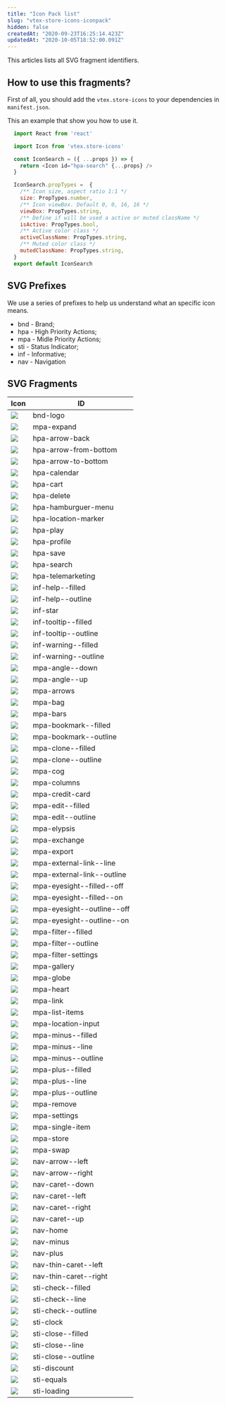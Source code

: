 ```yaml
---
title: "Icon Pack list"
slug: "vtex-store-icons-iconpack"
hidden: false
createdAt: "2020-09-23T16:25:14.423Z"
updatedAt: "2020-10-05T18:52:00.091Z"
---
```


This articles lists all SVG fragment identifiers.

## How to use this fragments?

First of all, you should add the `vtex.store-icons` to your dependencies in `manifest.json`.

This an example that show you how to use it.

```javascript
  import React from 'react'

  import Icon from 'vtex.store-icons'

  const IconSearch = ({ ...props }) => {
    return <Icon id="hpa-search" {...props} />
  }

  IconSearch.propTypes =  {
    /** Icon size, aspect ratio 1:1 */
    size: PropTypes.number,
    /** Icon viewBox. Default 0, 0, 16, 16 */
    viewBox: PropTypes.string,
    /** Define if will be used a active or muted className */
    isActive: PropTypes.bool,
    /** Active color class */
    activeClassName: PropTypes.string,
    /** Muted color class */
    mutedClassName: PropTypes.string,
  }
  export default IconSearch

 ```

## SVG Prefixes

We use a series of prefixes to help us understand what an specific icon means.

* bnd - Brand;
* hpa - High Priority Actions;
* mpa - Midle Priority Actions;
* sti - Status Indicator;
* inf - Informative;
* nav - Navigation

## SVG Fragments

| Icon                                    | ID                         |
| --------------------------------------- | -------------------------- |
| ![](https://raw.githubusercontent.com/vtexdocs/dev-portal-content/main/images/bnd-logo.svg)  | bnd-logo |
| ![](https://raw.githubusercontent.com/vtexdocs/dev-portal-content/main/images/mpa-expand.svg)  | mpa-expand |
| ![](https://raw.githubusercontent.com/vtexdocs/dev-portal-content/main/images/hpa-arrow-back.svg)  | hpa-arrow-back |
| ![](https://raw.githubusercontent.com/vtexdocs/dev-portal-content/main/images/hpa-arrow-from-bottom.svg)  | hpa-arrow-from-bottom |
| ![](https://raw.githubusercontent.com/vtexdocs/dev-portal-content/main/images/hpa-arrow-to-bottom.svg)  | hpa-arrow-to-bottom |
| ![](https://raw.githubusercontent.com/vtexdocs/dev-portal-content/main/images/hpa-calendar.svg)  | hpa-calendar |
| ![](https://raw.githubusercontent.com/vtexdocs/dev-portal-content/main/images/hpa-cart.svg)  | hpa-cart |
| ![](https://raw.githubusercontent.com/vtexdocs/dev-portal-content/main/images/hpa-delete.svg)  | hpa-delete |
| ![](https://raw.githubusercontent.com/vtexdocs/dev-portal-content/main/images/hpa-hamburguer-menu.svg)  | hpa-hamburguer-menu |
| ![](https://raw.githubusercontent.com/vtexdocs/dev-portal-content/main/images/hpa-location-marker.svg)  | hpa-location-marker |
| ![](https://raw.githubusercontent.com/vtexdocs/dev-portal-content/main/images/hpa-play.svg)  | hpa-play |
| ![](https://raw.githubusercontent.com/vtexdocs/dev-portal-content/main/images/hpa-profile.svg)  | hpa-profile |
| ![](https://raw.githubusercontent.com/vtexdocs/dev-portal-content/main/images/hpa-save.svg)  | hpa-save |
| ![](https://raw.githubusercontent.com/vtexdocs/dev-portal-content/main/images/hpa-search.svg)  | hpa-search |
| ![](https://raw.githubusercontent.com/vtexdocs/dev-portal-content/main/images/hpa-telemarketing.svg)  | hpa-telemarketing |
| ![](https://raw.githubusercontent.com/vtexdocs/dev-portal-content/main/images/inf-help--filled.svg)  | inf-help--filled |
| ![](https://raw.githubusercontent.com/vtexdocs/dev-portal-content/main/images/inf-help--outline.svg)  | inf-help--outline |
| ![](https://raw.githubusercontent.com/vtexdocs/dev-portal-content/main/images/inf-star.svg)  | inf-star |
| ![](https://raw.githubusercontent.com/vtexdocs/dev-portal-content/main/images/inf-tooltip--filled.svg)  | inf-tooltip--filled |
| ![](https://raw.githubusercontent.com/vtexdocs/dev-portal-content/main/images/inf-tooltip--outline.svg)  | inf-tooltip--outline |
| ![](https://raw.githubusercontent.com/vtexdocs/dev-portal-content/main/images/inf-warning--filled.svg)  | inf-warning--filled |
| ![](https://raw.githubusercontent.com/vtexdocs/dev-portal-content/main/images/inf-warning--outline.svg)  | inf-warning--outline |
| ![](https://raw.githubusercontent.com/vtexdocs/dev-portal-content/main/images/mpa-angle--down.svg)  | mpa-angle--down |
| ![](https://raw.githubusercontent.com/vtexdocs/dev-portal-content/main/images/mpa-angle--up.svg)  | mpa-angle--up |
| ![](https://raw.githubusercontent.com/vtexdocs/dev-portal-content/main/images/mpa-arrows.svg)  | mpa-arrows |
| ![](https://raw.githubusercontent.com/vtexdocs/dev-portal-content/main/images/mpa-bag.svg)  | mpa-bag |
| ![](https://raw.githubusercontent.com/vtexdocs/dev-portal-content/main/images/mpa-bars.svg)  | mpa-bars |
| ![](https://raw.githubusercontent.com/vtexdocs/dev-portal-content/main/images/mpa-bookmark--filled.svg)  | mpa-bookmark--filled |
| ![](https://raw.githubusercontent.com/vtexdocs/dev-portal-content/main/images/mpa-bookmark--outline.svg)  | mpa-bookmark--outline |
| ![](https://raw.githubusercontent.com/vtexdocs/dev-portal-content/main/images/mpa-clone--filled.svg)  | mpa-clone--filled |
| ![](https://raw.githubusercontent.com/vtexdocs/dev-portal-content/main/images/mpa-clone--outline.svg)  | mpa-clone--outline |
| ![](https://raw.githubusercontent.com/vtexdocs/dev-portal-content/main/images/mpa-cog.svg)  | mpa-cog |
| ![](https://raw.githubusercontent.com/vtexdocs/dev-portal-content/main/images/mpa-columns.svg)  | mpa-columns |
| ![](https://raw.githubusercontent.com/vtexdocs/dev-portal-content/main/images/mpa-credit-card.svg)  | mpa-credit-card |
| ![](https://raw.githubusercontent.com/vtexdocs/dev-portal-content/main/images/mpa-edit--filled.svg)  | mpa-edit--filled |
| ![](https://raw.githubusercontent.com/vtexdocs/dev-portal-content/main/images/mpa-edit--outline.svg)  | mpa-edit--outline |
| ![](https://raw.githubusercontent.com/vtexdocs/dev-portal-content/main/images/mpa-elypsis.svg)  | mpa-elypsis |
| ![](https://raw.githubusercontent.com/vtexdocs/dev-portal-content/main/images/mpa-exchange.svg)  | mpa-exchange |
| ![](https://raw.githubusercontent.com/vtexdocs/dev-portal-content/main/images/mpa-export.svg)  | mpa-export |
| ![](https://raw.githubusercontent.com/vtexdocs/dev-portal-content/main/images/mpa-external-link--line.svg)  | mpa-external-link--line |
| ![](https://raw.githubusercontent.com/vtexdocs/dev-portal-content/main/images/mpa-external-link--outline.svg)  | mpa-external-link--outline |
| ![](https://raw.githubusercontent.com/vtexdocs/dev-portal-content/main/images/mpa-eyesight--filled--off.svg)  | mpa-eyesight--filled--off |
| ![](https://raw.githubusercontent.com/vtexdocs/dev-portal-content/main/images/mpa-eyesight--filled--on.svg)  | mpa-eyesight--filled--on |
| ![](https://raw.githubusercontent.com/vtexdocs/dev-portal-content/main/images/mpa-eyesight--outline--off.svg)  | mpa-eyesight--outline--off |
| ![](https://raw.githubusercontent.com/vtexdocs/dev-portal-content/main/images/mpa-eyesight--outline--on.svg)  | mpa-eyesight--outline--on |
| ![](https://raw.githubusercontent.com/vtexdocs/dev-portal-content/main/images/mpa-filter--filled.svg)  | mpa-filter--filled |
| ![](https://raw.githubusercontent.com/vtexdocs/dev-portal-content/main/images/mpa-filter--outline.svg)  | mpa-filter--outline |
| ![](https://raw.githubusercontent.com/vtexdocs/dev-portal-content/main/images/mpa-filter-settings.svg)  | mpa-filter-settings |
| ![](https://raw.githubusercontent.com/vtexdocs/dev-portal-content/main/images/mpa-gallery.svg)  | mpa-gallery |
| ![](https://raw.githubusercontent.com/vtexdocs/dev-portal-content/main/images/mpa-globe.svg)  | mpa-globe |
| ![](https://raw.githubusercontent.com/vtexdocs/dev-portal-content/main/images/mpa-heart.svg)  | mpa-heart |
| ![](https://raw.githubusercontent.com/vtexdocs/dev-portal-content/main/images/mpa-link.svg)  | mpa-link |
| ![](https://raw.githubusercontent.com/vtexdocs/dev-portal-content/main/images/mpa-list-items.svg)  | mpa-list-items |
| ![](https://raw.githubusercontent.com/vtexdocs/dev-portal-content/main/images/mpa-location-input.svg)  | mpa-location-input |
| ![](https://raw.githubusercontent.com/vtexdocs/dev-portal-content/main/images/mpa-minus--filled.svg)  | mpa-minus--filled |
| ![](https://raw.githubusercontent.com/vtexdocs/dev-portal-content/main/images/mpa-minus--line.svg)  | mpa-minus--line |
| ![](https://raw.githubusercontent.com/vtexdocs/dev-portal-content/main/images/mpa-minus--outline.svg)  | mpa-minus--outline |
| ![](https://raw.githubusercontent.com/vtexdocs/dev-portal-content/main/images/mpa-plus--filled.svg)  | mpa-plus--filled |
| ![](https://raw.githubusercontent.com/vtexdocs/dev-portal-content/main/images/mpa-plus--line.svg)  | mpa-plus--line |
| ![](https://raw.githubusercontent.com/vtexdocs/dev-portal-content/main/images/mpa-plus--outline.svg)  | mpa-plus--outline |
| ![](https://raw.githubusercontent.com/vtexdocs/dev-portal-content/main/images/mpa-remove.svg)  | mpa-remove |
| ![](https://raw.githubusercontent.com/vtexdocs/dev-portal-content/main/images/mpa-settings.svg)  | mpa-settings |
| ![](https://raw.githubusercontent.com/vtexdocs/dev-portal-content/main/images/mpa-single-item.svg)  | mpa-single-item |
| ![](https://raw.githubusercontent.com/vtexdocs/dev-portal-content/main/images/mpa-store.svg)  | mpa-store |
| ![](https://raw.githubusercontent.com/vtexdocs/dev-portal-content/main/images/mpa-swap.svg)  | mpa-swap |
| ![](https://raw.githubusercontent.com/vtexdocs/dev-portal-content/main/images/nav-arrow--left.svg)  | nav-arrow--left |
| ![](https://raw.githubusercontent.com/vtexdocs/dev-portal-content/main/images/nav-arrow--right.svg)  | nav-arrow--right |
| ![](https://raw.githubusercontent.com/vtexdocs/dev-portal-content/main/images/nav-caret--down.svg)  | nav-caret--down |
| ![](https://raw.githubusercontent.com/vtexdocs/dev-portal-content/main/images/nav-caret--left.svg)  | nav-caret--left |
| ![](https://raw.githubusercontent.com/vtexdocs/dev-portal-content/main/images/nav-caret--right.svg)  | nav-caret--right |
| ![](https://raw.githubusercontent.com/vtexdocs/dev-portal-content/main/images/nav-caret--up.svg)  | nav-caret--up |
| ![](https://raw.githubusercontent.com/vtexdocs/dev-portal-content/main/images/nav-home.svg)  | nav-home |
| ![](https://raw.githubusercontent.com/vtexdocs/dev-portal-content/main/images/nav-minus.svg)  | nav-minus |
| ![](https://raw.githubusercontent.com/vtexdocs/dev-portal-content/main/images/nav-plus.svg)  | nav-plus |
| ![](https://raw.githubusercontent.com/vtexdocs/dev-portal-content/main/images/nav-thin-caret--left.svg)  | nav-thin-caret--left |
| ![](https://raw.githubusercontent.com/vtexdocs/dev-portal-content/main/images/nav-thin-caret--right.svg)  | nav-thin-caret--right |
| ![](https://raw.githubusercontent.com/vtexdocs/dev-portal-content/main/images/sti-check--filled.svg)  | sti-check--filled |
| ![](https://raw.githubusercontent.com/vtexdocs/dev-portal-content/main/images/sti-check--line.svg)  | sti-check--line |
| ![](https://raw.githubusercontent.com/vtexdocs/dev-portal-content/main/images/sti-check--outline.svg)  | sti-check--outline |
| ![](https://raw.githubusercontent.com/vtexdocs/dev-portal-content/main/images/sti-clock.svg)  | sti-clock |
| ![](https://raw.githubusercontent.com/vtexdocs/dev-portal-content/main/images/sti-close--filled.svg)  | sti-close--filled |
| ![](https://raw.githubusercontent.com/vtexdocs/dev-portal-content/main/images/sti-close--line.svg)  | sti-close--line |
| ![](https://raw.githubusercontent.com/vtexdocs/dev-portal-content/main/images/sti-close--outline.svg)  | sti-close--outline |
| ![](https://raw.githubusercontent.com/vtexdocs/dev-portal-content/main/images/sti-discount.svg)  | sti-discount |
| ![](https://raw.githubusercontent.com/vtexdocs/dev-portal-content/main/images/sti-equals.svg)  | sti-equals |
| ![](https://raw.githubusercontent.com/vtexdocs/dev-portal-content/main/images/sti-loading.svg)  | sti-loading |
